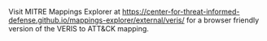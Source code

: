 Visit MITRE Mappings Explorer at https://center-for-threat-informed-defense.github.io/mappings-explorer/external/veris/ for a browser friendly version of the VERIS to ATT&CK mapping.